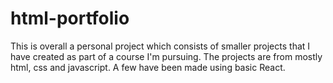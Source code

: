 # html-portfolio

<p>
This is overall a personal project which consists of smaller projects that I have created as part of a course I'm pursuing. The projects are from mostly html, css and javascript. A few have been made using basic React.
</p>
